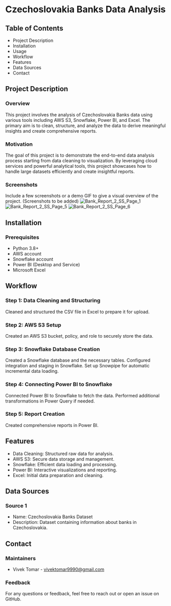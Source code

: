 
# Czechoslovakia Banks Data Analysis

## Table of Contents
* Project Description
* Installation
* Usage
* Workflow
* Features
* Data Sources
* Contact

## Project Description
### Overview
This project involves the analysis of Czechoslovakia Banks data using various tools including AWS S3, Snowflake, Power BI, and Excel. The primary aim is to clean, structure, and analyze the data to derive meaningful insights and create comprehensive reports.

### Motivation
The goal of this project is to demonstrate the end-to-end data analysis process starting from data cleaning to visualization. By leveraging cloud services and powerful analytical tools, this project showcases how to handle large datasets efficiently and create insightful reports.

### Screenshots
Include a few screenshots or a demo GIF to give a visual overview of the project. (Screenshots to be added)
![Bank_Report_2_SS_Page_1](https://github.com/Vivek-Tomar-9990/Czechoslovakia-Banks-Data-Analysis/assets/115417489/cdecc147-8792-4fc8-85ed-f7fe8cf0f07d)
![Bank_Report_2_SS_Page_5](https://github.com/Vivek-Tomar-9990/Czechoslovakia-Banks-Data-Analysis/assets/115417489/1e3b9d31-8560-4268-9935-9535827a488a)
![Bank_Report_2_SS_Page_6](https://github.com/Vivek-Tomar-9990/Czechoslovakia-Banks-Data-Analysis/assets/115417489/7a422c14-9e40-492a-8c0a-cd0460e44163)


## Installation
### Prerequisites
* Python 3.8+
* AWS account
* Snowflake account
* Power BI (Desktop and Service)
* Microsoft Excel

## Workflow
### Step 1: Data Cleaning and Structuring
Cleaned and structured the CSV file in Excel to prepare it for upload.
### Step 2: AWS S3 Setup
Created an AWS S3 bucket, policy, and role to securely store the data.
### Step 3: Snowflake Database Creation
Created a Snowflake database and the necessary tables.
Configured integration and staging in Snowflake.
Set up Snowpipe for automatic incremental data loading.
### Step 4: Connecting Power BI to Snowflake
Connected Power BI to Snowflake to fetch the data.
Performed additional transformations in Power Query if needed.
### Step 5: Report Creation
Created comprehensive reports in Power BI.

## Features
* Data Cleaning: Structured raw data for analysis.
* AWS S3: Secure data storage and management.
* Snowflake: Efficient data loading and processing.
* Power BI: Interactive visualizations and reporting.
* Excel: Initial data preparation and cleaning.

## Data Sources
### Source 1
* Name: Czechoslovakia Banks Dataset
* Description: Dataset containing information about banks in Czechoslovakia.

## Contact
### Maintainers
* Vivek Tomar - vivektomar9990@gmail.com
### Feedback
For any questions or feedback, feel free to reach out or open an issue on GitHub.
